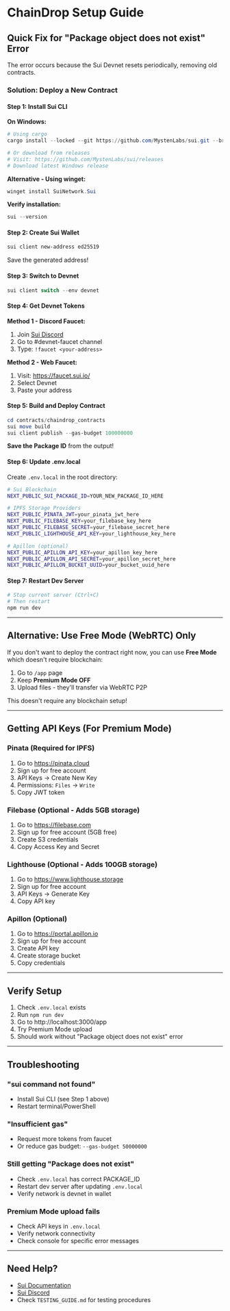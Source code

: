 # ChainDrop Setup Guide

## Quick Fix for "Package object does not exist" Error

The error occurs because the Sui Devnet resets periodically, removing old contracts.

### Solution: Deploy a New Contract

#### Step 1: Install Sui CLI

**On Windows:**
```powershell
# Using cargo
cargo install --locked --git https://github.com/MystenLabs/sui.git --branch devnet sui

# Or download from releases
# Visit: https://github.com/MystenLabs/sui/releases
# Download latest Windows release
```

**Alternative - Using winget:**
```powershell
winget install SuiNetwork.Sui
```

**Verify installation:**
```powershell
sui --version
```

#### Step 2: Create Sui Wallet

```powershell
sui client new-address ed25519
```

Save the generated address!

#### Step 3: Switch to Devnet

```powershell
sui client switch --env devnet
```

#### Step 4: Get Devnet Tokens

**Method 1 - Discord Faucet:**
1. Join [Sui Discord](https://discord.gg/sui)
2. Go to #devnet-faucet channel
3. Type: `!faucet <your-address>`

**Method 2 - Web Faucet:**
1. Visit: https://faucet.sui.io/
2. Select Devnet
3. Paste your address

#### Step 5: Build and Deploy Contract

```powershell
cd contracts/chaindrop_contracts
sui move build
sui client publish --gas-budget 100000000
```

**Save the Package ID** from the output!

#### Step 6: Update .env.local

Create `.env.local` in the root directory:

```bash
# Sui Blockchain
NEXT_PUBLIC_SUI_PACKAGE_ID=YOUR_NEW_PACKAGE_ID_HERE

# IPFS Storage Providers
NEXT_PUBLIC_PINATA_JWT=your_pinata_jwt_here
NEXT_PUBLIC_FILEBASE_KEY=your_filebase_key_here  
NEXT_PUBLIC_FILEBASE_SECRET=your_filebase_secret_here
NEXT_PUBLIC_LIGHTHOUSE_API_KEY=your_lighthouse_key_here

# Apillon (optional)
NEXT_PUBLIC_APILLON_API_KEY=your_apillon_key_here
NEXT_PUBLIC_APILLON_API_SECRET=your_apillon_secret_here
NEXT_PUBLIC_APILLON_BUCKET_UUID=your_bucket_uuid_here
```

#### Step 7: Restart Dev Server

```powershell
# Stop current server (Ctrl+C)
# Then restart
npm run dev
```

---

## Alternative: Use Free Mode (WebRTC) Only

If you don't want to deploy the contract right now, you can use **Free Mode** which doesn't require blockchain:

1. Go to `/app` page
2. Keep **Premium Mode OFF**
3. Upload files - they'll transfer via WebRTC P2P

This doesn't require any blockchain setup!

---

## Getting API Keys (For Premium Mode)

### Pinata (Required for IPFS)
1. Go to https://pinata.cloud
2. Sign up for free account
3. API Keys → Create New Key
4. Permissions: `Files` → `Write`
5. Copy JWT token

### Filebase (Optional - Adds 5GB storage)
1. Go to https://filebase.com
2. Sign up for free account (5GB free)
3. Create S3 credentials
4. Copy Access Key and Secret

### Lighthouse (Optional - Adds 100GB storage)
1. Go to https://www.lighthouse.storage
2. Sign up for free account
3. API Keys → Generate Key
4. Copy API key

### Apillon (Optional)
1. Go to https://portal.apillon.io
2. Sign up for free account
3. Create API key
4. Create storage bucket
5. Copy credentials

---

## Verify Setup

1. Check `.env.local` exists
2. Run `npm run dev`
3. Go to http://localhost:3000/app
4. Try Premium Mode upload
5. Should work without "Package object does not exist" error

---

## Troubleshooting

### "sui command not found"
- Install Sui CLI (see Step 1 above)
- Restart terminal/PowerShell

### "Insufficient gas"
- Request more tokens from faucet
- Or reduce gas budget: `--gas-budget 50000000`

### Still getting "Package does not exist"
- Check `.env.local` has correct PACKAGE_ID
- Restart dev server after updating `.env.local`
- Verify network is devnet in wallet

### Premium Mode upload fails
- Check API keys in `.env.local`
- Verify network connectivity
- Check console for specific error messages

---

## Need Help?

- [Sui Documentation](https://docs.sui.io/)
- [Sui Discord](https://discord.gg/sui)
- Check `TESTING_GUIDE.md` for testing procedures

